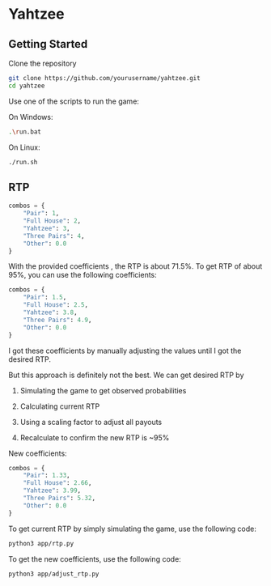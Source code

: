 # Yahtzee

## Getting Started

Clone the repository

```bash
git clone https://github.com/yourusername/yahtzee.git
cd yahtzee
```
Use one of the scripts to run the game:

On Windows:

```bash
.\run.bat
```

On Linux:

```bash
./run.sh
```

## RTP

```python
combos = {
    "Pair": 1,
    "Full House": 2,
    "Yahtzee": 3,
    "Three Pairs": 4,
    "Other": 0.0
}
```

With the provided coefficients , the RTP is about 71.5%. To get RTP of about 95%, you can use the following coefficients:

```python
combos = {
    "Pair": 1.5,
    "Full House": 2.5,
    "Yahtzee": 3.8,
    "Three Pairs": 4.9,
    "Other": 0.0
}
```
I got these coefficients by manually adjusting the values until I got the desired RTP.

But this approach is definitely not the best. We can get desired RTP by 

1. Simulating the game to get observed probabilities

2. Calculating current RTP

3. Using a scaling factor to adjust all payouts

4. Recalculate to confirm the new RTP is ~95%

New coefficients:

```python
combos = {
    "Pair": 1.33,
    "Full House": 2.66,
    "Yahtzee": 3.99,
    "Three Pairs": 5.32,
    "Other": 0.0
}
```

To get current RTP by simply simulating the game, use the following code:

```bash
python3 app/rtp.py
```

To get the new coefficients, use the following code:

```bash
python3 app/adjust_rtp.py
```
